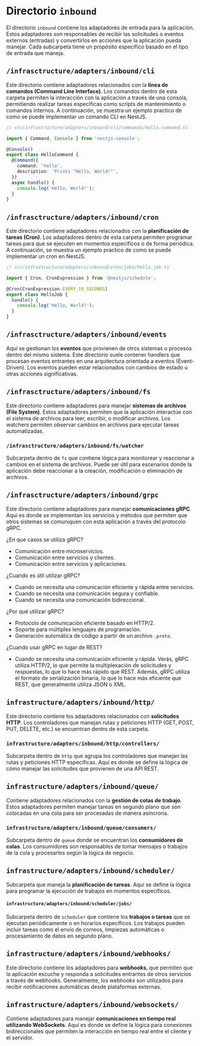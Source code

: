 # Directorio `inbound`

El directorio `inbound` contiene los adaptadores de entrada para la aplicación. Estos adaptadores son responsables de recibir las solicitudes o eventos externos (entradas) y convertirlos en acciones que la aplicación pueda manejar. Cada subcarpeta tiene un propósito específico basado en el tipo de entrada que maneja.

## `/infrasctructure/adapters/inbound/cli`
Este directorio contiene adaptadores relacionados con la **línea de comandos (Command Line Interface)**. Los comandos dentro de esta carpeta permiten la interacción con la aplicación a través de una consola, permitiendo realizar tareas específicas como scripts de mantenimiento o comandos internos. A continuación, se muestra un ejemplo practico de como se puede implementar un comando CLI en NestJS.

```typescript
// src/infrastructure/adapters/inbound/cli/commands/hello.command.ts

import { Command, Console } from 'nestjs-console';

@Console()
export class HelloCommand {
  @Command({
    command: 'hello',
    description: 'Prints "Hello, World!"',
  })
  async handle() {
    console.log('Hello, World!');
  }
}
```

## `/infrasctructure/adapters/inbound/cron`

Este directorio contiene adaptadores relacionados con la **planificación de tareas (Cron)**. Los adaptadores dentro de esta carpeta permiten programar tareas para que se ejecuten en momentos específicos o de forma periódica. A continuación, se muestra un ejemplo practico de como se puede implementar un cron en NestJS.

```typescript
// src/infrastructure/adapters/inbound/cron/jobs/hello.job.ts

import { Cron, CronExpression } from '@nestjs/schedule';

@Cron(CronExpression.EVERY_10_SECONDS)
export class HelloJob {
  handle() {
    console.log('Hello, World!');
  }
}
```


## `/infrasctructure/adapters/inbound/events`
Aquí se gestionan los **eventos** que provienen de otros sistemas o procesos dentro del mismo sistema. Este directorio suele contener handlers que procesan eventos entrantes en una arquitectura orientada a eventos (Event-Driven). Los eventos pueden estar relacionados con cambios de estado u otras acciones significativas.

## `/infrasctructure/adapters/inbound/fs`
Este directorio contiene adaptadores para manejar **sistemas de archivos (File System)**. Estos adaptadores permiten que la aplicación interactúe con el sistema de archivos para leer, escribir, o modificar archivos. Los watchers permiten observar cambios en archivos para ejecutar tareas automatizadas.

### `/infrasctructure/adapters/inbound/fs/watcher`
Subcarpeta dentro de `fs` que contiene lógica para monitorear y reaccionar a cambios en el sistema de archivos. Puede ser útil para escenarios donde la aplicación debe reaccionar a la creación, modificación o eliminación de archivos.

## `/infrasctructure/adapters/inbound/grpc`
Este directorio contiene adaptadores para manejar **comunicaciones gRPC**. Aquí es donde se implementan los servicios y métodos que permiten que otros sistemas se comuniquen con esta aplicación a través del protocolo gRPC.

¿En que casos se utiliza gRPC?

- Comunicación entre microservicios.
- Comunicación entre servicios y clientes.
- Comunicación entre servicios y aplicaciones.

¿Cuando es útil utilizar gRPC?

- Cuando se necesita una comunicación eficiente y rápida entre servicios.
- Cuando se necesita una comunicación segura y confiable.
- Cuando se necesita una comunicación bidireccional.

¿Por qué utilizar gRPC?

- Protocolo de comunicación eficiente basado en HTTP/2.
- Soporte para múltiples lenguajes de programación.
- Generación automática de código a partir de un archivo `.proto`.

¿Cuando usar gRPC en lugar de REST?

- Cuando se necesita una comunicación eficiente y rápida. Verás, gRPC utiliza HTTP/2, lo que permite la multiplexación de solicitudes y respuestas, lo que lo hace más rápido que REST. Además, gRPC utiliza el formato de serialización binaria, lo que lo hace más eficiente que REST, que generalmente utiliza JSON o XML.

## `infrastructure/adapters/inbound/http/`
Este directorio contiene los adaptadores relacionados con **solicitudes HTTP**. Los controladores que manejan rutas y peticiones HTTP (GET, POST, PUT, DELETE, etc.) se encuentran dentro de esta carpeta.

### `infrastructure/adapters/inbound/http/controllers/`
Subcarpeta dentro de `http` que agrupa los controladores que manejan las rutas y peticiones HTTP específicas. Aquí es donde se define la lógica de cómo manejar las solicitudes que provienen de una API REST.

## `infrastructure/adapters/inbound/queue/`
Contiene adaptadores relacionados con la **gestión de colas de trabajo**. Estos adaptadores permiten manejar tareas en segundo plano que son colocadas en una cola para ser procesadas de manera asíncrona.

### `infrastructure/adapters/inbound/queue/consumers/`
Subcarpeta dentro de `queue` donde se encuentran los **consumidores de colas**. Los consumidores son responsables de tomar mensajes o trabajos de la cola y procesarlos según la lógica de negocio.

## `infrastructure/adapters/inbound/scheduler/`
Subcarpeta que maneja la **planificación de tareas**. Aquí se define la lógica para programar la ejecución de trabajos en momentos específicos.

#### `infrastructure/adapters/inbound/scheduler/jobs/`
Subcarpeta dentro de `scheduler` que contiene los **trabajos o tareas** que se ejecutan periódicamente o en horarios específicos. Los trabajos pueden incluir tareas como el envío de correos, limpiezas automáticas o procesamiento de datos en segundo plano.

## `infrastructure/adapters/inbound/webhooks/`
Este directorio contiene los adaptadores para **webhooks**, que permiten que la aplicación escuche y responda a solicitudes entrantes de otros servicios a través de webhooks. Generalmente, los webhooks son utilizados para recibir notificaciones automáticas desde plataformas externas.

## `infrastructure/adapters/inbound/websockets/`
Contiene adaptadores para manejar **comunicaciones en tiempo real utilizando WebSockets**. Aquí es donde se define la lógica para conexiones bidireccionales que permiten la interacción en tiempo real entre el cliente y el servidor.

